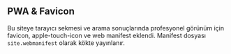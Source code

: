 
PWA & Favicon
-------------
Bu siteye tarayıcı sekmesi ve arama sonuçlarında profesyonel görünüm için favicon, apple-touch-icon ve web manifest eklendi. Manifest dosyası `site.webmanifest` olarak kökte yayınlanır.

